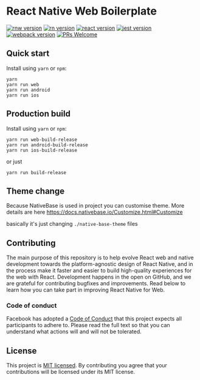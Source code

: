 # React Native Web Boilerplate

[![rnw version][rnw-badge]][rnw-url] [![rn version][rn-badge]][rn-url] [![react version][react-badge]][react-url] [![jest version][jest-badge]][jest-url] [![webpack version][webpack-badge]][webpack-url] [![PRs Welcome](https://img.shields.io/badge/PRs-welcome-brightgreen.svg)](https://reactjs.org/docs/how-to-contribute.html#your-first-pull-request)

## Quick start

Install using `yarn` or `npm`:

```
yarn
yarn run web
yarn run android
yarn run ios
```

## Production build

Install using `yarn` or `npm`:

```
yarn run web-build-release
yarn run android-build-release
yarn run ios-build-release
```

or just 
```
yarn run build-release
```

## Theme change

Because NativeBase is used in project you can customise theme. More details are here
https://docs.nativebase.io/Customize.html#Customize

basically it's just changing `./native-base-theme` files

## Contributing

The main purpose of this repository is to help evolve React web and native
development towards the platform-agnostic design of React Native, and in the
process make it faster and easier to build high-quality experiences for the web
with React. Development happens in the open on GitHub, and we are grateful for
contributing bugfixes and improvements. Read below to learn how you can take
part in improving React Native for Web.

### Code of conduct

Facebook has adopted a [Code of Conduct][code-of-conduct] that this project
expects all participants to adhere to. Please read the full text so that you
can understand what actions will and will not be tolerated.

## License

This project is [MIT licensed](./LICENSE). By contributing you agree that your contributions will be licensed under its
MIT license.

[rn-badge]: https://img.shields.io/badge/RN-0.55.*-green.svg?style=flat
[rn-url]: https://facebook.github.io/react-native/
[react-badge]: https://img.shields.io/badge/React-16.3.*-green.svg?style=flat
[react-url]: https://reactjs.org/
[jest-badge]: https://img.shields.io/badge/Jest-22.4.*-green.svg?style=flat
[jest-url]: https://facebook.github.io/jest/
[webpack-badge]: https://img.shields.io/badge/Webpack-4-green.svg?style=flat
[webpack-url]: https://webpack.js.org/
[rnw-badge]: https://img.shields.io/badge/RNW-0.6.1-green.svg?style=flat
[rnw-url]: https://yarnpkg.com/en/package/react-native-web
[code-of-conduct]: https://code.facebook.com/codeofconduct
